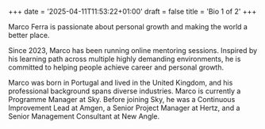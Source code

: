 +++
date = '2025-04-11T11:53:22+01:00'
draft = false
title = 'Bio 1 of 2'
+++

Marco Ferra is passionate about personal growth and making the world a better place.

Since 2023, Marco has been running online mentoring sessions. Inspired by his learning path across multiple highly demanding environments, he is committed to helping people achieve career and personal growth.

Marco was born in Portugal and lived in the United Kingdom, and his professional background spans diverse industries. Marco is currently a Programme Manager at Sky. Before joining Sky, he was a Continuous Improvement Lead at Amgen, a Senior Project Manager at Hertz, and a Senior Management Consultant at New Angle.
